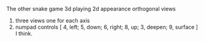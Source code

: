 The other snake game 3d playing 2d appearance orthogonal views
1. three views one for each axis
2. numpad controls [ 4, left; 5, down; 6, right; 8, up; 3, deepen; 9, surface ] I think.
